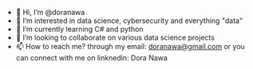 - 👋 Hi, I’m @doranawa
- 👀 I’m interested in data science, cybersecurity and everything "data"
- 🌱 I’m currently learning C# and python
- 💞️ I’m looking to collaborate on various data science projects
- 📫 How to reach me? through my email: doranawa@gmail.com or you can connect with me on linknedin: Dora Nawa

<!---
doranawa/doranawa is a ✨ special ✨ repository because its `README.md` (this file) appears on your GitHub profile.
You can click the Preview link to take a look at your changes.
--->
